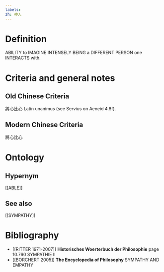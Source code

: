 ```yaml
---
labels: 
zh: 神入
---
```


# Definition
ABILITY to IMAGINE INTENSELY BEING a DIFFERENT PERSON one INTERACTS with.
# Criteria and general notes
## Old Chinese Criteria
將心比心
Latin unanimus (see Servius on Aeneid 4.8f).
## Modern Chinese Criteria
將心比心
# Ontology

## Hypernym
[[ABLE]]
## See also
[[SYMPATHY]]
# Bibliography
- [[RITTER 1971-2007]]
**Historisches Woerterbuch der Philosophie** page 10.760
SYMPATHIE II
- [[BORCHERT 2005]]
**The Encyclopedia of Philosophy** 
SYMPATHY AND EMPATHY